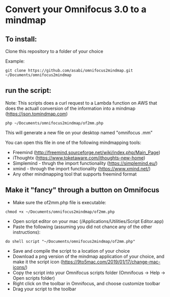 # Convert your Omnifocus 3.0 to a mindmap

## To install:

Clone this repository to a folder of your choice

Example:

```
git clone https://github.com/asabi/omnifocus2mindmap.git ~/Documents/omnifocus2mindmap
```

## run the script:

Note: This scripts does a curl request to a Lambda function on AWS that does the actuall conversion of the information into a mindmap (https://json.tomindmap.com)

```
php ~/Documents/omnifocus2mindmap/of2mm.php 
```

This will generate a new file on your desktop named "omnifocus <date and time>.mm"

You can open this file in one of the following mindmapping tools:

* Freemind (http://freemind.sourceforge.net/wiki/index.php/Main_Page)
* iThoughtx (https://www.toketaware.com/ithoughts-new-home)
* Simplemind - thrugh the import functionality (https://simplemind.eu/)
* xmind - through the import functionality (https://www.xmind.net/)
* Any other mindmapping tool that supports freemind format


## Make it "fancy" through a button on Omnifocus

* Make sure the of2mm.php file is executable:

```
chmod +x ~/Documents/omnifocus2mindmap/of2mm.php 
```

* Open script editor on your mac (/Applications/Utilities/Script Editor.app)
* Paste the following (assuming you did not chance any of the other instructions):

```
do shell script "~/Documents/omnifocus2mindmap/of2mm.php"
```

* Save and compile the script to a location of your choice
* Download a png version of the mindmap application of your choice, and make it the script icon (https://9to5mac.com/2019/01/17/change-mac-icons/)
* Copy the script into your Omnifocus scripts folder (Omnifocus -> Help -> Open scripts folder)
* Right click on the toolbar in Omnifocus, and choose customize toolbar
* Drag your script to the toolbar

